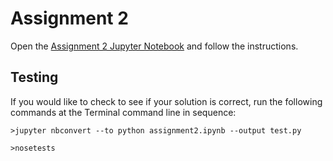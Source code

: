 # Assignment 2

<!--[![Build Status](https://travis-ci.com/PGE323M/assignment2.svg?token=SnMGq692xXXqxzyE6QSj&branch=master)](https://travis-ci.com/PGE323M/assignment2)-->

Open the [Assignment 2 Jupyter Notebook](assignment2.ipynb) and follow the instructions.

## Testing

If you would like to check to see if your solution is correct, run the following commands at the Terminal command line in sequence:

````
>jupyter nbconvert --to python assignment2.ipynb --output test.py
````

````
>nosetests
````
